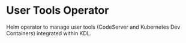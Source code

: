 # User Tools Operator

Helm operator to manage user tools (CodeServer and Kubernetes Dev Containers) integrated within KDL.
